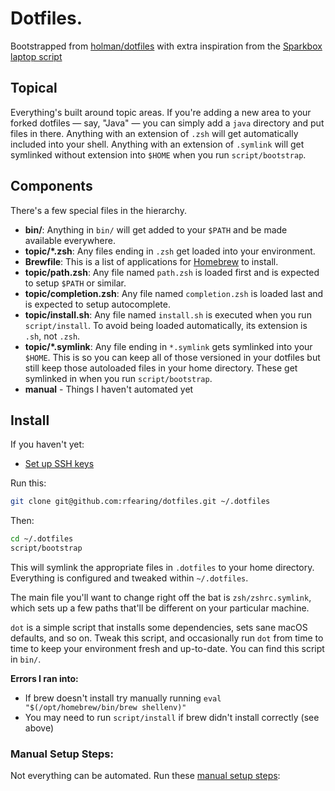 # Dotfiles.

Bootstrapped from [holman/dotfiles][holman] with extra inspiration from the [Sparkbox laptop script][sb-script]

## Topical

Everything's built around topic areas. If you're adding a new area to your
forked dotfiles — say, "Java" — you can simply add a `java` directory and put
files in there. Anything with an extension of `.zsh` will get automatically
included into your shell. Anything with an extension of `.symlink` will get
symlinked without extension into `$HOME` when you run `script/bootstrap`.

## Components

There's a few special files in the hierarchy.

- **bin/**: Anything in `bin/` will get added to your `$PATH` and be made
  available everywhere.
- **topic/\*.zsh**: Any files ending in `.zsh` get loaded into your
  environment.
- **Brewfile**: This is a list of applications for [Homebrew](https://brew.sh/) to install.
- **topic/path.zsh**: Any file named `path.zsh` is loaded first and is
  expected to setup `$PATH` or similar.
- **topic/completion.zsh**: Any file named `completion.zsh` is loaded
  last and is expected to setup autocomplete.
- **topic/install.sh**: Any file named `install.sh` is executed when you run `script/install`. To avoid being loaded automatically, its extension is `.sh`, not `.zsh`.
- **topic/\*.symlink**: Any file ending in `*.symlink` gets symlinked into
  your `$HOME`. This is so you can keep all of those versioned in your dotfiles
  but still keep those autoloaded files in your home directory. These get
  symlinked in when you run `script/bootstrap`.
- **manual** - Things I haven't automated yet
## Install

If you haven't yet:
- [Set up SSH keys](ssh/README.md)

Run this:

```sh
git clone git@github.com:rfearing/dotfiles.git ~/.dotfiles
```
Then:
```sh
cd ~/.dotfiles
script/bootstrap
```

This will symlink the appropriate files in `.dotfiles` to your home directory.
Everything is configured and tweaked within `~/.dotfiles`.

The main file you'll want to change right off the bat is `zsh/zshrc.symlink`,
which sets up a few paths that'll be different on your particular machine.

`dot` is a simple script that installs some dependencies, sets sane macOS
defaults, and so on. Tweak this script, and occasionally run `dot` from
time to time to keep your environment fresh and up-to-date. You can find
this script in `bin/`.

**Errors I ran into:**
- If brew doesn't install try manually running `eval "$(/opt/homebrew/bin/brew shellenv)"`
- You may need to run `script/install` if brew didn't install correctly (see above)

### Manual Setup Steps:
Not everything can be automated. Run these [manual setup steps](manual/README.md):

<!--
TODO
https://tomforb.es/blog/testing-my-dotfiles/
-->

<!-- LINKS -->
[holman]:https://github.com/holman/dotfiles
[sb-script]:https://github.com/sparkbox/laptop/blob/master/mac
